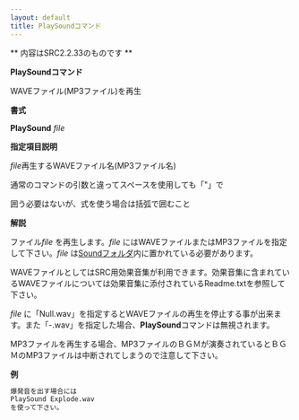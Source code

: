 ```yaml
---
layout: default
title: PlaySoundコマンド
---
```

** 内容はSRC2.2.33のものです **

**PlaySoundコマンド**

WAVEファイル(MP3ファイル)を再生

**書式**

**PlaySound** *file*

**指定項目説明**

*file*再生するWAVEファイル名(MP3ファイル名)

通常のコマンドの引数と違ってスペースを使用しても「"」で

囲う必要はないが、式を使う場合は括弧で囲むこと

**解説**

ファイル*file* を再生します。*file* にはWAVEファイルまたはMP3ファイルを指定して下さい。*file* は[Soundフォルダ](Soundフォルダ.md)内に置かれている必要があります。

WAVEファイルとしてはSRC用効果音集が利用できます。効果音集に含まれているWAVEファイルについては効果音集に添付されているReadme.txtを参照して下さい。

*file* に「Null.wav」を指定するとWAVEファイルの再生を停止する事が出来ます。また「-.wav」を指定した場合、**PlaySound**コマンドは無視されます。

MP3ファイルを再生する場合、MP3ファイルのＢＧＭが演奏されているとＢＧＭのMP3ファイルは中断されてしまうので注意して下さい。

**例**
```sh
爆発音を出す場合には
PlaySound Explode.wav
を使って下さい。
```


